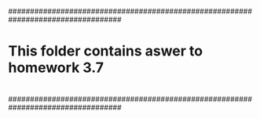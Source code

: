 ##################################################################################
#                                                                                #
#                                                                                #
#                                                                                #
#                   This folder contains aswer to homework 3.7                   #
#                                                                                #
#                                                                                #
#                                                                                #
##################################################################################